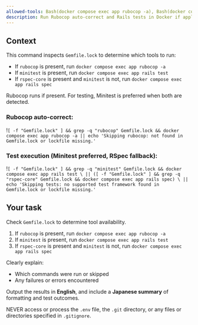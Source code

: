 ```yaml
---
allowed-tools: Bash(docker compose exec app rubocop -a), Bash(docker compose exec app rails test), Bash(docker compose exec app rails spec), Bash(grep*), Bash(test*)
description: Run Rubocop auto-correct and Rails tests in Docker if applicable
---
```


## Context

This command inspects `Gemfile.lock` to determine which tools to run:

- If `rubocop` is present, run `docker compose exec app rubocop -a`
- If `minitest` is present, run `docker compose exec app rails test`
- If `rspec-core` is present and `minitest` is not, run `docker compose exec app rails spec`

Rubocop runs if present. For testing, Minitest is preferred when both are detected.

### Rubocop auto-correct:

!`[ -f "Gemfile.lock" ] && grep -q "rubocop" Gemfile.lock && docker compose exec app rubocop -a || echo 'Skipping rubocop: not found in Gemfile.lock or lockfile missing.'`

### Test execution (Minitest preferred, RSpec fallback):

!`[ -f "Gemfile.lock" ] && grep -q "minitest" Gemfile.lock && docker compose exec app rails test \
|| ([ -f "Gemfile.lock" ] && grep -q "rspec-core" Gemfile.lock && docker compose exec app rails spec) \
|| echo 'Skipping tests: no supported test framework found in Gemfile.lock or lockfile missing.'`

## Your task

Check `Gemfile.lock` to determine tool availability.

1. If `rubocop` is present, run `docker compose exec app rubocop -a`
2. If `minitest` is present, run `docker compose exec app rails test`
3. If `rspec-core` is present and `minitest` is not, run `docker compose exec app rails spec`

Clearly explain:
- Which commands were run or skipped
- Any failures or errors encountered

Output the results in **English**, and include a **Japanese summary** of formatting and test outcomes.

NEVER access or process the `.env` file, the `.git` directory, or any files or directories specified in `.gitignore`.
